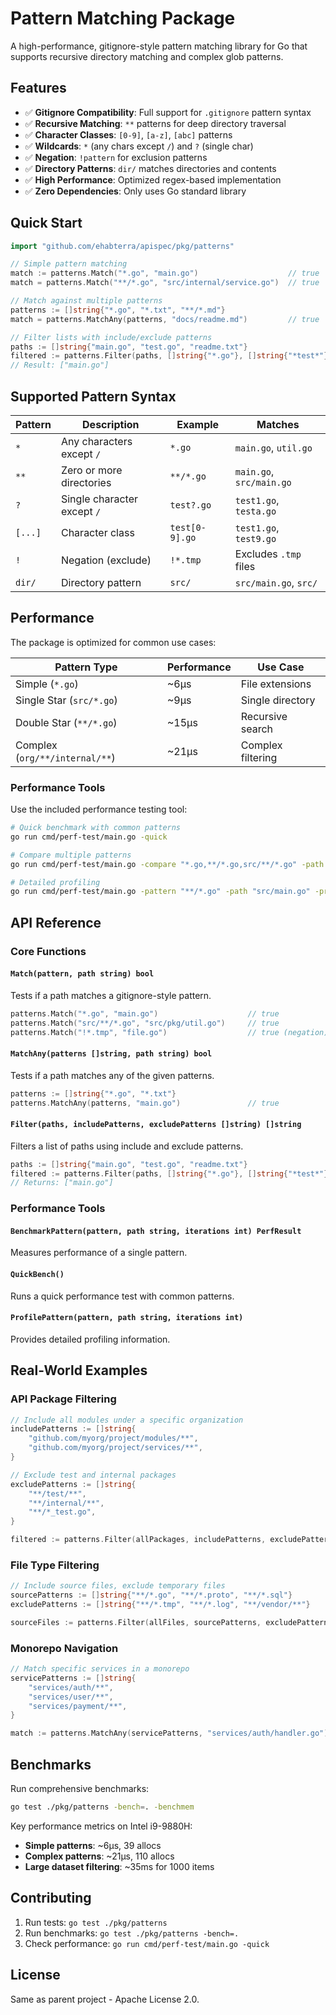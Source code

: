 # Pattern Matching Package

A high-performance, gitignore-style pattern matching library for Go that supports recursive directory matching and complex glob patterns.

## Features

- ✅ **Gitignore Compatibility**: Full support for `.gitignore` pattern syntax
- ✅ **Recursive Matching**: `**` patterns for deep directory traversal  
- ✅ **Character Classes**: `[0-9]`, `[a-z]`, `[abc]` patterns
- ✅ **Wildcards**: `*` (any chars except `/`) and `?` (single char)
- ✅ **Negation**: `!pattern` for exclusion patterns
- ✅ **Directory Patterns**: `dir/` matches directories and contents
- ✅ **High Performance**: Optimized regex-based implementation
- ✅ **Zero Dependencies**: Only uses Go standard library

## Quick Start

```go
import "github.com/ehabterra/apispec/pkg/patterns"

// Simple pattern matching
match := patterns.Match("*.go", "main.go")                    // true
match = patterns.Match("**/*.go", "src/internal/service.go")  // true

// Match against multiple patterns
patterns := []string{"*.go", "*.txt", "**/*.md"}
match = patterns.MatchAny(patterns, "docs/readme.md")         // true

// Filter lists with include/exclude patterns
paths := []string{"main.go", "test.go", "readme.txt"}
filtered := patterns.Filter(paths, []string{"*.go"}, []string{"*test*"})
// Result: ["main.go"]
```

## Supported Pattern Syntax

| Pattern | Description | Example | Matches |
|---------|-------------|---------|---------|
| `*` | Any characters except `/` | `*.go` | `main.go`, `util.go` |
| `**` | Zero or more directories | `**/*.go` | `main.go`, `src/main.go` |
| `?` | Single character except `/` | `test?.go` | `test1.go`, `testa.go` |
| `[...]` | Character class | `test[0-9].go` | `test1.go`, `test9.go` |
| `!` | Negation (exclude) | `!*.tmp` | Excludes `.tmp` files |
| `dir/` | Directory pattern | `src/` | `src/main.go`, `src/` |

## Performance

The package is optimized for common use cases:

| Pattern Type | Performance | Use Case |
|-------------|-------------|----------|
| Simple (`*.go`) | ~6µs | File extensions |
| Single Star (`src/*.go`) | ~9µs | Single directory |
| Double Star (`**/*.go`) | ~15µs | Recursive search |
| Complex (`org/**/internal/**`) | ~21µs | Complex filtering |

### Performance Tools

Use the included performance testing tool:

```bash
# Quick benchmark with common patterns
go run cmd/perf-test/main.go -quick

# Compare multiple patterns
go run cmd/perf-test/main.go -compare "*.go,**/*.go,src/**/*.go" -path "src/main.go"

# Detailed profiling
go run cmd/perf-test/main.go -pattern "**/*.go" -path "src/main.go" -profile
```

## API Reference

### Core Functions

#### `Match(pattern, path string) bool`
Tests if a path matches a gitignore-style pattern.

```go
patterns.Match("*.go", "main.go")                    // true
patterns.Match("src/**/*.go", "src/pkg/util.go")     // true  
patterns.Match("!*.tmp", "file.go")                  // true (negation)
```

#### `MatchAny(patterns []string, path string) bool`
Tests if a path matches any of the given patterns.

```go
patterns := []string{"*.go", "*.txt"}
patterns.MatchAny(patterns, "main.go")               // true
```

#### `Filter(paths, includePatterns, excludePatterns []string) []string`
Filters a list of paths using include and exclude patterns.

```go
paths := []string{"main.go", "test.go", "readme.txt"}
filtered := patterns.Filter(paths, []string{"*.go"}, []string{"*test*"})
// Returns: ["main.go"]
```

### Performance Tools

#### `BenchmarkPattern(pattern, path string, iterations int) PerfResult`
Measures performance of a single pattern.

#### `QuickBench()`
Runs a quick performance test with common patterns.

#### `ProfilePattern(pattern, path string, iterations int)`
Provides detailed profiling information.

## Real-World Examples

### API Package Filtering
```go
// Include all modules under a specific organization
includePatterns := []string{
    "github.com/myorg/project/modules/**",
    "github.com/myorg/project/services/**",
}

// Exclude test and internal packages
excludePatterns := []string{
    "**/test/**",
    "**/internal/**", 
    "**/*_test.go",
}

filtered := patterns.Filter(allPackages, includePatterns, excludePatterns)
```

### File Type Filtering
```go
// Include source files, exclude temporary files
sourcePatterns := []string{"**/*.go", "**/*.proto", "**/*.sql"}
excludePatterns := []string{"**/*.tmp", "**/*.log", "**/vendor/**"}

sourceFiles := patterns.Filter(allFiles, sourcePatterns, excludePatterns)
```

### Monorepo Navigation
```go
// Match specific services in a monorepo
servicePatterns := []string{
    "services/auth/**",
    "services/user/**", 
    "services/payment/**",
}

match := patterns.MatchAny(servicePatterns, "services/auth/handler.go") // true
```

## Benchmarks

Run comprehensive benchmarks:

```bash
go test ./pkg/patterns -bench=. -benchmem
```

Key performance metrics on Intel i9-9880H:
- **Simple patterns**: ~6µs, 39 allocs
- **Complex patterns**: ~21µs, 110 allocs  
- **Large dataset filtering**: ~35ms for 1000 items

## Contributing

1. Run tests: `go test ./pkg/patterns`
2. Run benchmarks: `go test ./pkg/patterns -bench=.`
3. Check performance: `go run cmd/perf-test/main.go -quick`

## License

Same as parent project - Apache License 2.0.
